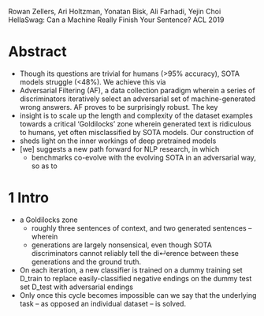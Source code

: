 Rowan Zellers, Ari Holtzman, Yonatan Bisk, Ali Farhadi, Yejin Choi
HellaSwag: Can a Machine Really Finish Your Sentence?
ACL 2019

# Abstract 

* Though its questions are trivial for humans (>95% accuracy), 
  SOTA models struggle (<48%). We achieve this via 
* Adversarial Filtering (AF), a data collection paradigm wherein 
  a series of discriminators iteratively select an adversarial set of
  machine-generated wrong answers. AF proves to be surprisingly robust. The key
* insight is to scale up the length and complexity of the dataset examples
  towards a critical ‘Goldilocks’ zone wherein generated text is ridiculous to
  humans, yet often misclassified by SOTA models. Our construction of
* sheds light on the inner workings of deep pretrained models
* [we] suggests a new path forward for NLP research, in which 
  * benchmarks co-evolve with the evolving SOTA in an adversarial way, so as to

# 1 Intro

* a Goldilocks zone 
  * roughly three sentences of context, and two generated sentences – wherein
  * generations are largely nonsensical, even though SOTA discriminators cannot
    reliably tell the di↵erence between these generations and the ground truth.
* On each iteration, 
  a new classifier is trained on a dummy training set D_train to 
  replace easily-classified negative endings on the dummy test set D_test with
  adversarial endings
* Only once this cycle becomes impossible can we say that the underlying task –
  as opposed an individual dataset – is solved.

